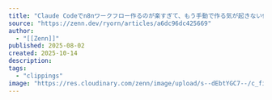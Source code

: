 ```yaml
---
title: "Claude Codeでn8nワークフロー作るのが楽すぎて、もう手動で作る気が起きない件"
source: "https://zenn.dev/ryorn/articles/a6dc96dc425669"
author:
  - "[[Zenn]]"
published: 2025-08-02
created: 2025-10-14
description:
tags:
  - "clippings"
image: "https://res.cloudinary.com/zenn/image/upload/s--dEbtYGC7--/c_fit%2Cg_north_west%2Cl_text:notosansjp-medium.otf_55:Claude%2520Code%25E3%2581%25A7n8n%25E3%2583%25AF%25E3%2583%25BC%25E3%2582%25AF%25E3%2583%2595%25E3%2583%25AD%25E3%2583%25BC%25E4%25BD%259C%25E3%2582%258B%25E3%2581%25AE%25E3%2581%258C%25E6%25A5%25BD%25E3%2581%2599%25E3%2581%258E%25E3%2581%25A6%25E3%2580%2581%25E3%2582%2582%25E3%2581%2586%25E6%2589%258B%25E5%258B%2595%25E3%2581%25A7%25E4%25BD%259C%25E3%2582%258B%25E6%25B0%2597%25E3%2581%258C%25E8%25B5%25B7%25E3%2581%258D%25E3%2581%25AA%25E3%2581%2584%25E4%25BB%25B6%2Cw_1010%2Cx_90%2Cy_100/g_south_west%2Cl_text:notosansjp-medium.otf_37:ryooo%2Cx_203%2Cy_121/g_south_west%2Ch_90%2Cl_fetch:aHR0cHM6Ly9zdG9yYWdlLmdvb2dsZWFwaXMuY29tL3plbm4tdXNlci11cGxvYWQvYXZhdGFyLzFjZTMzNTdiMjYuanBlZw==%2Cr_max%2Cw_90%2Cx_87%2Cy_95/v1627283836/default/og-base-w1200-v2.png?_a=BACAGSGT"
---
```

